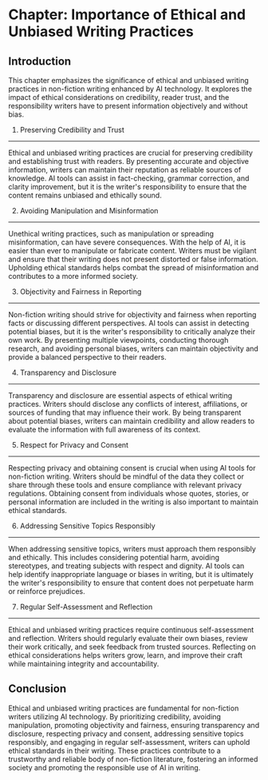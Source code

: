 Chapter: Importance of Ethical and Unbiased Writing Practices
=============================================================

Introduction
------------

This chapter emphasizes the significance of ethical and unbiased writing practices in non-fiction writing enhanced by AI technology. It explores the impact of ethical considerations on credibility, reader trust, and the responsibility writers have to present information objectively and without bias.

1. Preserving Credibility and Trust
-----------------------------------

Ethical and unbiased writing practices are crucial for preserving credibility and establishing trust with readers. By presenting accurate and objective information, writers can maintain their reputation as reliable sources of knowledge. AI tools can assist in fact-checking, grammar correction, and clarity improvement, but it is the writer's responsibility to ensure that the content remains unbiased and ethically sound.

2. Avoiding Manipulation and Misinformation
-------------------------------------------

Unethical writing practices, such as manipulation or spreading misinformation, can have severe consequences. With the help of AI, it is easier than ever to manipulate or fabricate content. Writers must be vigilant and ensure that their writing does not present distorted or false information. Upholding ethical standards helps combat the spread of misinformation and contributes to a more informed society.

3. Objectivity and Fairness in Reporting
----------------------------------------

Non-fiction writing should strive for objectivity and fairness when reporting facts or discussing different perspectives. AI tools can assist in detecting potential biases, but it is the writer's responsibility to critically analyze their own work. By presenting multiple viewpoints, conducting thorough research, and avoiding personal biases, writers can maintain objectivity and provide a balanced perspective to their readers.

4. Transparency and Disclosure
------------------------------

Transparency and disclosure are essential aspects of ethical writing practices. Writers should disclose any conflicts of interest, affiliations, or sources of funding that may influence their work. By being transparent about potential biases, writers can maintain credibility and allow readers to evaluate the information with full awareness of its context.

5. Respect for Privacy and Consent
----------------------------------

Respecting privacy and obtaining consent is crucial when using AI tools for non-fiction writing. Writers should be mindful of the data they collect or share through these tools and ensure compliance with relevant privacy regulations. Obtaining consent from individuals whose quotes, stories, or personal information are included in the writing is also important to maintain ethical standards.

6. Addressing Sensitive Topics Responsibly
------------------------------------------

When addressing sensitive topics, writers must approach them responsibly and ethically. This includes considering potential harm, avoiding stereotypes, and treating subjects with respect and dignity. AI tools can help identify inappropriate language or biases in writing, but it is ultimately the writer's responsibility to ensure that content does not perpetuate harm or reinforce prejudices.

7. Regular Self-Assessment and Reflection
-----------------------------------------

Ethical and unbiased writing practices require continuous self-assessment and reflection. Writers should regularly evaluate their own biases, review their work critically, and seek feedback from trusted sources. Reflecting on ethical considerations helps writers grow, learn, and improve their craft while maintaining integrity and accountability.

Conclusion
----------

Ethical and unbiased writing practices are fundamental for non-fiction writers utilizing AI technology. By prioritizing credibility, avoiding manipulation, promoting objectivity and fairness, ensuring transparency and disclosure, respecting privacy and consent, addressing sensitive topics responsibly, and engaging in regular self-assessment, writers can uphold ethical standards in their writing. These practices contribute to a trustworthy and reliable body of non-fiction literature, fostering an informed society and promoting the responsible use of AI in writing.

